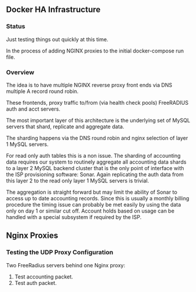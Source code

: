 ## Docker HA Infrastructure

### Status

Just testing things out quickly at this time.

In the process of adding NGINX proxies to the initial docker-compose run file.

### Overview

The idea is to have multiple NGINX reverse proxy front ends via DNS multiple A record round robin.

These frontends, proxy traffic to/from (via health check pools) FreeRADIUS auth and acct servers.

The most important layer of this architecture is the underlying set of MySQL servers that shard, replicate and aggregate data.

The sharding happens via the DNS round robin and nginx selection of layer 1 MySQL servers.

For read only auth tables this is a non issue. The sharding of accounting data requires our system to
routinely aggregate all accounting data shards to a layer 2 MySQL backend cluster that is the only point of interface with
the ISP provisioning software: Sonar. Again replicating the auth data from this layer 2 to the read only layer 1 MySQL
servers is trivial.

The aggregation is straight forward but may limit the ability of Sonar to access up to date accounting records. 
Since this is usually a monthly billing procedure the timing issue can probably be met easily by using the data only on day 1 or similar cut off. Account holds based on usage can be handled with a special subsystem if
required by the ISP.

## Nginx Proxies

### Testing the UDP Proxy Configuration

Two FreeRadius servers behind one Nginx proxy:

 1. Test accounting packet.
 1. Test auth packet.
